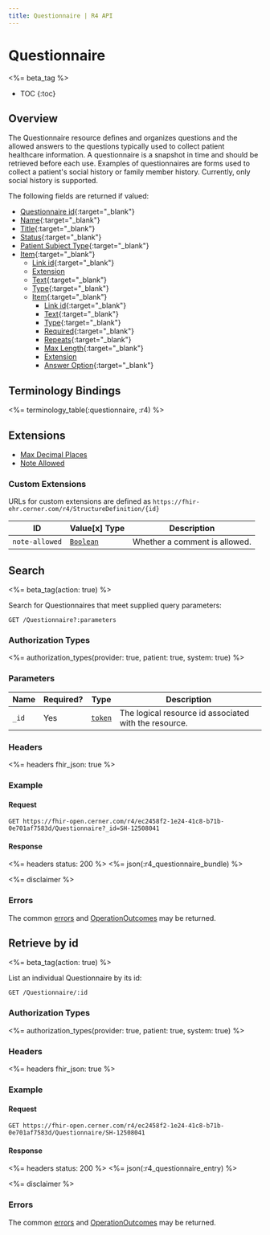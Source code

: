 ```yaml
---
title: Questionnaire | R4 API
---
```


# Questionnaire

<%= beta_tag %>

* TOC
{:toc}

## Overview

The Questionnaire resource defines and organizes questions and the allowed answers to the questions typically used to collect patient healthcare information.  A questionnaire is a snapshot in time and should be retrieved before each use. Examples of questionnaires are forms used to collect a patient's social history or family member history.  Currently, only social history is supported.

The following fields are returned if valued:

* [Questionnaire id](https://hl7.org/fhir/r4/resource-definitions.html#Resource.id){:target="_blank"}
* [Name](https://hl7.org/fhir/R4/questionnaire-definitions.html#Questionnaire.name){:target="_blank"}
* [Title](https://hl7.org/fhir/R4/questionnaire-definitions.html#Questionnaire.title){:target="_blank"}
* [Status](https://hl7.org/fhir/R4/questionnaire-definitions.html#Questionnaire.status){:target="_blank"}
* [Patient Subject Type](https://hl7.org/fhir/R4/questionnaire-definitions.html#Questionnaire.subjectType){:target="_blank"}
* [Item](https://hl7.org/fhir/R4/questionnaire-definitions.html#Questionnaire.item){:target="_blank"}
    * [Link id](https://hl7.org/fhir/R4/questionnaire-definitions.html#Questionnaire.item.linkId){:target="_blank"}
    * [Extension](#extensions)
    * [Text](https://hl7.org/fhir/R4/questionnaire-definitions.html#Questionnaire.item.text){:target="_blank"}
    * [Type](https://hl7.org/fhir/R4/questionnaire-definitions.html#Questionnaire.item.type){:target="_blank"}
    * [Item](https://hl7.org/fhir/R4/questionnaire-definitions.html#Questionnaire.item){:target="_blank"}
        * [Link id](https://hl7.org/fhir/R4/questionnaire-definitions.html#Questionnaire.item.linkId){:target="_blank"}
        * [Text](https://hl7.org/fhir/R4/questionnaire-definitions.html#Questionnaire.item.text){:target="_blank"}
        * [Type](https://hl7.org/fhir/R4/questionnaire-definitions.html#Questionnaire.item.type){:target="_blank"}
        * [Required](https://hl7.org/fhir/R4/questionnaire-definitions.html#Questionnaire.item.required){:target="_blank"}
        * [Repeats](https://hl7.org/fhir/R4/questionnaire-definitions.html#Questionnaire.item.repeats){:target="_blank"}
        * [Max Length](https://hl7.org/fhir/R4/questionnaire-definitions.html#Questionnaire.item.maxLength){:target="_blank"}
        * [Extension](#extensions)
        * [Answer Option](https://hl7.org/fhir/R4/questionnaire-definitions.html#Questionnaire.item.answerOption){:target="_blank"}
    
## Terminology Bindings

<%= terminology_table(:questionnaire, :r4) %>

## Extensions

* [Max Decimal Places]
* [Note Allowed]

### Custom Extensions

URLs for custom extensions are defined as `https://fhir-ehr.cerner.com/r4/StructureDefinition/{id}`

 ID             | Value\[x] Type                                              | Description                   
----------------|-------------------------------------------------------------|-------------------------------
 `note-allowed` | [`Boolean`](https://hl7.org/fhir/r4/datatypes.html#boolean) | Whether a comment is allowed.

## Search

<%= beta_tag(action: true) %>

Search for Questionnaires that meet supplied query parameters:

    GET /Questionnaire?:parameters

### Authorization Types

<%= authorization_types(provider: true, patient: true, system: true) %>

### Parameters

 Name  | Required? | Type      | Description
-------|-----------|-----------|-------------------------------------------------------
 `_id` | Yes       | [`token`] | The logical resource id associated with the resource.

### Headers

<%= headers fhir_json: true %>

### Example

#### Request

    GET https://fhir-open.cerner.com/r4/ec2458f2-1e24-41c8-b71b-0e701af7583d/Questionnaire?_id=SH-12508041

#### Response

<%= headers status: 200 %>
<%= json(:r4_questionnaire_bundle) %>

<%= disclaimer %>

### Errors

The common [errors] and [OperationOutcomes] may be returned.

## Retrieve by id

<%= beta_tag(action: true) %>

List an individual Questionnaire by its id:

    GET /Questionnaire/:id

### Authorization Types

<%= authorization_types(provider: true, patient: true, system: true) %>

### Headers

<%= headers fhir_json: true %>

### Example

#### Request

    GET https://fhir-open.cerner.com/r4/ec2458f2-1e24-41c8-b71b-0e701af7583d/Questionnaire/SH-12508041

#### Response

<%= headers status: 200 %>
<%= json(:r4_questionnaire_entry) %>

<%= disclaimer %>

### Errors

The common [errors] and [OperationOutcomes] may be returned.

[`token`]: https://hl7.org/fhir/R4/search.html#token
[Note Allowed]: #custom-extensions
[Max Decimal Places]: https://hl7.org/fhir/R4/extension-maxdecimalplaces.html
[errors]: ../../#client-errors
[OperationOutcomes]: ../../#operation-outcomes
